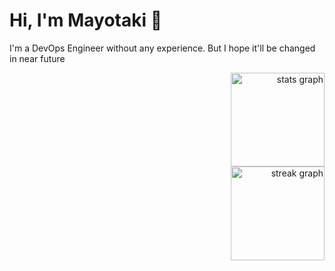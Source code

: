 # Hi, I'm Mayotaki 👋 

I'm a DevOps Engineer without any experience. But I hope it'll be changed in near future
<!--
**Mayotaki/Mayotaki** is a ✨ _special_ ✨ repository because its `README.md` (this file) appears on your GitHub profile.

Here are some ideas to get you started:

- 🔭 I’m currently working on ...
- 🌱 I’m currently learning ...
- 👯 I’m looking to collaborate on ...
- 🤔 I’m looking for help with ...
- 💬 Ask me about ...
- 📫 How to reach me: ...
- 😄 Pronouns: ...
- ⚡ Fun fact: ...
-->

<div align="right">
  <img src="https://github-readme-stats.vercel.app/api?username=Mayotaki&hide_title=true&show_icons=true&include_all_commits=true&theme=ambient_gradient&locale=en" height="150" alt="stats graph"  />
  <br>
  <img src="https://streak-stats.demolab.com?user=Mayotaki&locale=en&mode=daily&theme=ambient_gradient&hide_border=false&border_radius=5" height="150" alt="streak graph"  />
</div>


